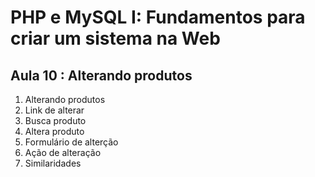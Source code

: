 # PHP e MySQL I: Fundamentos para criar um sistema na Web

## Aula 10 : Alterando produtos

1. Alterando produtos
2. Link de alterar
3. Busca produto
4. Altera produto
5. Formulário de alterção
6. Ação de alteração
7. Similaridades